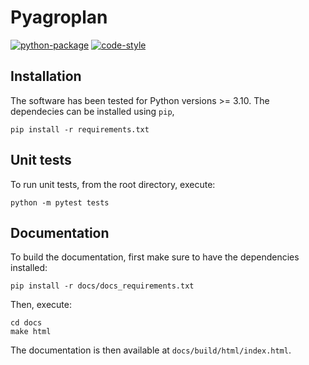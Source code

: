 # Pyagroplan

[![python-package](https://github.com/philippevismara/pyagroplan/actions/workflows/python-package.yml/badge.svg)](https://github.com/philippevismara/pyagroplan/actions)
[![code-style](https://img.shields.io/badge/code%20style-black-000000.svg)](https://github.com/psf/black)

## Installation

The software has been tested for Python versions >= 3.10.
The dependecies can be installed using `pip`,
```script
pip install -r requirements.txt
```


## Unit tests

To run unit tests, from the root directory, execute:
```script
python -m pytest tests
```


## Documentation

To build the documentation, first make sure to have the dependencies installed:
```script
pip install -r docs/docs_requirements.txt
```

Then, execute:
```script
cd docs
make html
```

The documentation is then available at `docs/build/html/index.html`.
